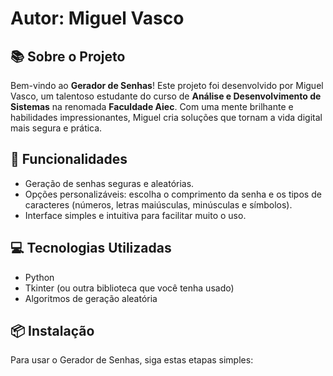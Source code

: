 # Autor: Miguel Vasco

## 📚 Sobre o Projeto

Bem-vindo ao **Gerador de Senhas**! Este projeto foi desenvolvido por Miguel Vasco, um talentoso estudante do curso de **Análise e Desenvolvimento de Sistemas** na renomada **Faculdade Aiec**. Com uma mente brilhante e habilidades impressionantes, Miguel cria soluções que tornam a vida digital mais segura e prática.

## 🚀  Funcionalidades

- Geração de senhas seguras e aleatórias.
- Opções personalizáveis: escolha o comprimento da senha e os tipos de caracteres (números, letras maiúsculas, minúsculas e símbolos).
- Interface simples e intuitiva para facilitar muito o uso.

## 💻 Tecnologias Utilizadas

- Python
- Tkinter (ou outra biblioteca que você tenha usado)
- Algoritmos de geração aleatória

## 📦 Instalação

Para usar o Gerador de Senhas, siga estas etapas simples:

